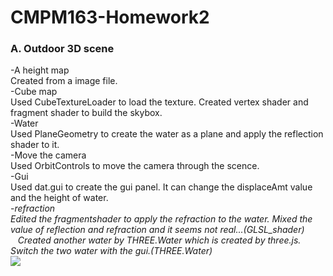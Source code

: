 # CMPM163-Homework2

### A. Outdoor 3D scene
-A height map<br>
    Created from a image file.<br>
-Cube map<br>
    Used CubeTextureLoader to load the texture. Created vertex shader and fragment shader to build the skybox.<br>
-Water<br>
    Used PlaneGeometry to create the water as a plane and apply the reflection shader to it.<br>
-Move the camera<br>
    Used OrbitControls to move the camera through the scence.<br>
-Gui<br>
    Used dat.gui to create the gui panel. It can change the displaceAmt value and the height of water.<br>
-*refraction<br>
    Edited the fragmentshader to apply the refraction to the water. Mixed the value of reflection and refraction and it seems not real...(GLSL_shader)<br>
    Created another water by THREE.Water which is created by three.js. Switch the two water with the gui.(THREE.Water)<br>*
![](https://github.com/hhllii/CMPM163/tree/master/HW2/screenshot/Apic1.png)
